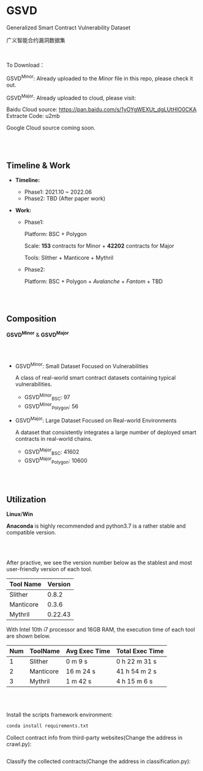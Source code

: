 # GSVD
Generalized Smart Contract Vulnerability Dataset 

广义智能合约漏洞数据集

<br>

To Download：

GSVD<sup>Minor</sup>: Already uploaded to the *Mino*r file in this repo, please check it out.

GSVD<sup>Major</sup>: Already uploaded to cloud, please visit:

Baidu Cloud source: https://pan.baidu.com/s/1yOYgWEXUt_dgLUtHlO0CKA Extracte Code: u2mb

Google Cloud source coming soon.

<br>

</br>

## Timeline & Work

- **Timeline:**
  - Phase1: 2021.10 ~ 2022.06
  - Phase2: TBD (After paper work)

- **Work:**

  - Phase1:

    Platform: BSC + Polygon

    Scale: **153** contracts for Minor + **42202** contracts for Major

    Tools: Slither + Manticore + Mythril

  - Phase2:

    Platform: BSC + Polygon + *Avalanche* + *Fantom* + TBD

<br>

</br>

## Composition

**GSVD<sup>Minor</sup>**   &   **GSVD<sup>Major</sup>**

<br></br>

- GSVD<sup>Minor</sup>: Small Dataset Focused on Vulnerabilities

  A class of real-world smart contract datasets containing typical vulnerabilities.

  - GSVD<sup>Minor</sup><sub>BSC</sub>: 97
  - GSVD<sup>Minor</sup><sub>Polygon</sub>: 56

- GSVD<sup>Major</sup>: Large Dataset Focused on Real-world Environments

  A dataset that consistently integrates a large number of deployed smart contracts in real-world chains.

  - GSVD<sup>Major</sup><sub>BSC</sub>: 41602
  - GSVD<sup>Major</sup><sub>Polygon</sub>: 10600

<br>

</br>

## Utilization

**Linux**/**Win**

**Anaconda** is highly recommended and python3.7 is a rather stable and compatible version. 

<br>

</br>

After practive, we see the version number below as the stablest and most user-friendly version of each tool.

| Tool Name | Version |
| --------- | ------- |
| Slither   | 0.8.2   |
| Manticore | 0.3.6   |
| Mythril   | 0.22.43 |

With Intel 10th i7 processor and 16GB RAM, the execution time of each tool are shown below.

| Num  | ToolName  | Avg Exec Time | Total Exec Time |
| ---- | --------- | ------------- | --------------- |
| 1    | Slither   | 0 m 9 s       | 0 h 22 m 31 s   |
| 2    | Manticore | 16 m 24 s     | 41 h 54 m 2 s   |
| 3    | Mythril   | 1 m 42 s      | 4 h 15 m 6 s    |

<br>

</br>

Install the scripts framework environment:

~~~bash
conda install requirements.txt
~~~

Collect contract info from third-party websites(Change the address in crawl.py):

~~~bash
~~~

Classify the collected contracts(Change the address in classification.py):

~~~bash
~~~

